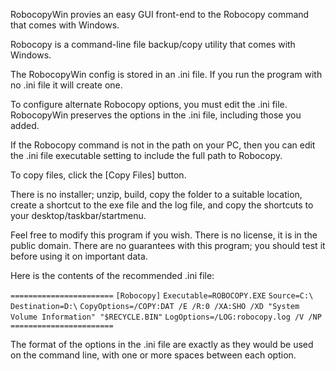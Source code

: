 RobocopyWin provies an easy GUI front-end to the Robocopy command that comes with Windows.

Robocopy is a command-line file backup/copy utility that comes with Windows.

The RobocopyWin config is stored in an .ini file. If you run the program with no .ini file it will create one.

To configure alternate Robocopy options, you must edit the .ini file. RobocopyWin preserves the options in the .ini file, including those you added.

If the Robocopy command is not in the path on your PC, then you can edit the .ini file executable setting to include the full path to Robocopy.

To copy files, click the [Copy Files] button.

There is no installer; unzip, build, copy the folder to a suitable location, create a shortcut to the exe file and the log file, and copy the shortcuts to your desktop/taskbar/startmenu.

Feel free to modify this program if you wish. There is no license, it is in the public domain. There are no guarantees with this program; you should test it before using it on important data.

Here is the contents of the recommended .ini file:

`=======================`
`[Robocopy]`
`Executable=ROBOCOPY.EXE`
`Source=C:\`
`Destination=D:\`
`CopyOptions=/COPY:DAT /E /R:0 /XA:SHO /XD "System Volume Information" "$RECYCLE.BIN"`
`LogOptions=/LOG:robocopy.log /V /NP`
`=======================`

The format of the options in the .ini file are exactly as they would be used on the command line, with one or more spaces between each option.
